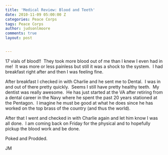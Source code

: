 ```yaml
---
title: 'Medical Review: Blood and Teeth'
date: 2010-11-09 05:00:00 Z
categories: Peace Corps
tags: Peace Corps
author: judsonlmoore
comments: true
layout: post


---
```


17 vials of blood!!  They took more blood out of me than I knew I even had in me!  It was more or less painless but still it was a shock to the system.  I had breakfast right after and then I was feeling fine.

After breakfast I checked in with Charlie and he sent me to Dental.  I was in and out of there pretty quickly.  Seems I still have pretty healthy teeth.  My dentist was really awesome.  He has just started at the VA after retiring from a dental career in the Navy where he spent the past 20 years stationed at the Pentagon.  I imagine he must be good at what he does since he has worked on the top brass of the country (and thus the world).

After that I went and checked in with Charlie again and let him know I was all done.  I am coming back on Friday for the physical and to hopefully pickup the blood work and be done.

Poked and Prodded.

JM
